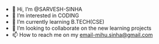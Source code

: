 - 👋 Hi, I’m @SARVESH-SINHA
- 👀 I’m interested in CODING
- 🌱 I’m currently learning B.TECH(CSE)
- 💞️ I’m looking to collaborate on the new learning projects
- 📫 How to reach me on my email-mihu.sinha@gmail.com

<!---
SARVESH-SINHA/SARVESH-SINHA is a ✨ special ✨ repository because its `README.md` (this file) appears on your GitHub profile.
You can click the Preview link to take a look at your changes.
--->
